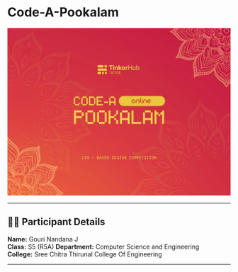 # Code-A-Pookalam

![Banner](https://raw.githubusercontent.com/tinkerhubsct26-max/tinkerhubsct26-max/main/assets/IMG-20250829-WA0002.jpg)

---

## 👩‍💻 Participant Details

**Name:** Gouri Nandana J  
**Class:** S5 (R5A)
**Department:** Computer Science and Engineering  
**College:** Sree Chitra Thirunal College Of Engineering

---
